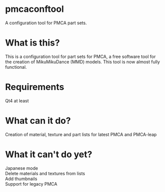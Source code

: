 # pmcaconftool
A configuration tool for PMCA part sets.
# What is this?
This is a configuration tool for part sets for PMCA, a free software tool for the creation of MikuMikuDance (MMD) models. This tool is now almost fully functional.
# Requirements
Qt4 at least
# What can it do?
Creation of material, texture and part lists for latest PMCA and PMCA-leap
# What it can't do yet?
Japanese mode<br>
Delete materials and textures from lists<br>
Add thumbnails<br>
Support for legacy PMCA
